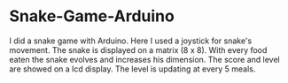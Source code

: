 # Snake-Game-Arduino

I did a snake game with Arduino. Here I used a joystick for snake's movement. The snake is displayed on a matrix (8 x 8). With every food eaten the snake evolves and increases his dimension. The score and level are showed on a lcd display. The level is updating at every 5 meals.
